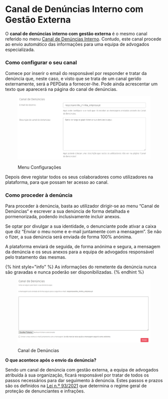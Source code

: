 # Canal de Denúncias Interno com Gestão Externa

O **canal de denúncias interno com gestão externa** é o mesmo canal referido no menu [Canal de Denúncias Interno](canal-de-denuncias-interno-com-gestao-externa.md). Contudo, este canal procede ao envio automático das informações para uma equipa de advogados especializada.&#x20;

### Como configurar o seu canal

Comece por inserir o email do responsável por responder e tratar da denúncia que, neste caso, e visto que se trata de um canal gerido externamente, será a PEPData a fornecer-lhe. Pode ainda acrescentar um texto que aparecerá na página do canal de denúncias.

<figure><img src="../../.gitbook/assets/denuncia1.jpg" alt=""><figcaption><p>Menu Configurações</p></figcaption></figure>

Depois deve registar todos os seus colaboradores como utilizadores na plataforma, para que possam ter acesso ao canal.

### Como proceder à denúncia

Para proceder à denúncia, basta ao utilizador dirigir-se ao menu “Canal de Denúncias“ e escrever a sua denúncia de forma detalhada e pormenorizada, podendo inclusivamente incluir anexos.

Se optar por divulgar a sua identidade, o denunciante pode ativar a caixa que diz “Enviar o meu nome e e-mail juntamente com a mensagem”. Se não o fizer, a sua denúncia será enviada de forma 100% anónima.

A plataforma enviará de seguida, de forma anónima e segura, a mensagem da denúncia e os seus anexos para a equipa de advogados responsável pelo tratamento das mesmas.

{% hint style="info" %}
As informações do remetente da denúncia nunca são gravadas e nunca poderão ser disponibilizadas.
{% endhint %}

<figure><img src="../../.gitbook/assets/denuncia-2.jpg" alt=""><figcaption><p>Canal de Denúncias</p></figcaption></figure>

**O que acontece após o envio da denúncia?**

Sendo um canal de denúncia com gestão externa, a equipa de advogados atribuída à sua organização, ficará responsável por tratar de todos os passos necessários para dar seguimento à denúncia. Estes passos e prazos são os definidos na [Lei n.º 93/2021](https://dre.pt/dre/detalhe/lei/93-2021-176147929?\_ts=1664361159196) que determina o regime geral de proteção de denunciantes e infrações.
